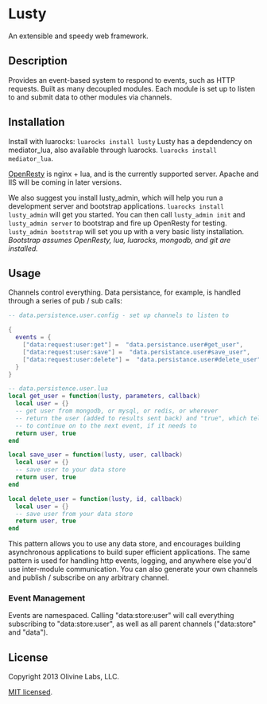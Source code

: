 Lusty
====

An extensible and speedy web framework.

## Description

Provides an event-based system to respond to events, such as HTTP requests.
Built as many decoupled modules. Each module is set up to listen to and submit
data to other modules via channels.

## Installation

Install with luarocks: `luarocks install lusty`
Lusty has a depdendency on mediator\_lua, also available through luarocks.
`luarocks install mediator_lua`.

[OpenResty](http://www.openresty.com) is nginx + lua, and is the currently
supported server. Apache and IIS will be coming in later versions.

We also suggest you install lusty\_admin, which will help you run a
development server and bootstrap applications. `luarocks install lusty_admin`
will get you started. You can then call `lusty_admin init` and `lusty_admin
server` to bootstrap and fire up OpenResty for testing. `lusty_admin bootstrap`
will set you up with a very basic listy installation. *Bootstrap assumes OpenResty,
lua, luarocks, mongodb, and git are installed.*

## Usage

Channels control everything. Data persistance, for example, is handled through
a series of pub / sub calls:

```lua
-- data.persistence.user.config - set up channels to listen to

{
  events = {
    ["data:request:user:get"] =  "data.persistance.user#get_user",
    ["data:request:user:save"] =  "data.persistance.user#save_user",
    ["data:request:user:delete"] =  "data.persistance.user#delete_user"
  }
}

-- data.persistence.user.lua
local get_user = function(lusty, parameters, callback)
  local user = {}
  -- get user from mongodb, or mysql, or redis, or wherever
  -- return the user (added to results sent back) and "true", which tells lusty
  -- to continue on to the next event, if it needs to
  return user, true
end

local save_user = function(lusty, user, callback)
  local user = {}
  -- save user to your data store
  return user, true
end

local delete_user = function(lusty, id, callback)
  local user = {}
  -- save user from your data store
  return user, true
end
```

This pattern allows you to use any data store, and encourages building
asynchronous applications to build super efficient applications. The same
pattern is used for handling http events, logging, and anywhere else you'd use
inter-module communication. You can also generate your own channels and
publish / subscribe on any arbitrary channel.

### Event Management

Events are namespaced. Calling "data:store:user" will call everything
subscribing to "data:store:user", as well as all parent channels ("data:store"
and "data").

## License

Copyright 2013 Olivine Labs, LLC.

[MIT licensed](http://www.opensource.org/licenses/mit-license.php).

